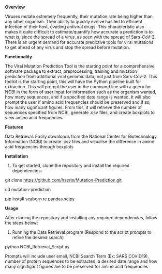 **Overview**

Viruses mutate extremely frequently, their mutation rate being higher than any other organism. Their ability to quickly evolve has led to efficient infection of their host, evading antiviral drugs. This characteristic also makes it quite difficult to estimate/quantify how accurate a prediction is to what is, since the spread of a virus, as seen with the spread of Sars-CoV-2. There is an urgent demand for accurate predictive tools for viral mutations to get ahead of any virus and stop the spread before mutation.

**Functionality**

The Viral Mutation Prediction Tool is the starting point for a comprehensive software package to extract, preprocessing, training and mutation prediction from additional viral genomic data, not just from Sars-Cov-2. This toolkit is the starting point, this will have the Python pipeline built for extraction. This will prompt the user in the command line with a query for NCBI in the form of user input for information such as the organism wanted, how many sequences, and if a specified date range is wanted. It will also prompt the user if amino acid frequencies should be preserved and if so, how many significant figures. From this, it will retrieve the number of sequences specified from NCBI, generate .csv files, and create boxplots to view amino acid frequencies. 

**Features**

Data Retrieval: Easily downloads from the National Center for Biotechnology Information (NCBI) to create .csv files and visualise the difference in amino acid frequencies through boxplots 

**Installation**

1) To get started, clone the repository and install the required dependencies:

git clone https://github.com/hserio/Mutation-Prediction.git

cd mutation-prediction

pip install seaborn re pandas scipy

**Usage**

After cloning the repository and installing any required dependencies, follow the steps below:

1) Running the Data Retrieval program (Respond to the script prompts to refine the desired search)

python NCBI_Retrieval_Script.py
   
   Prompts will include user email, NCBI Search Term (Ex: SARS COVID19), number of protein sequences to be extracted, a desired date range and how many signifigant figures are to be preserved for amino acid frequencies
